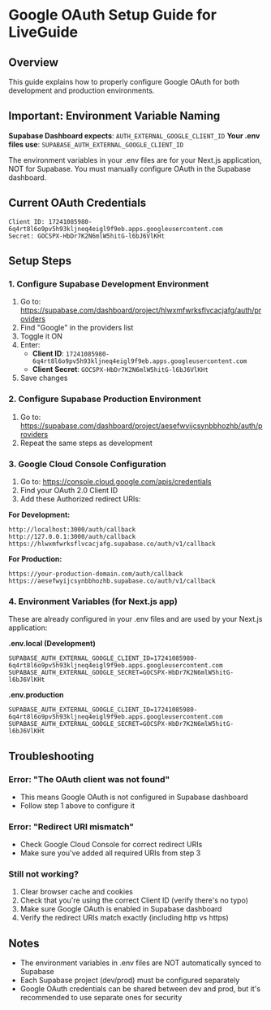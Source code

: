 # Google OAuth Setup Guide for LiveGuide

## Overview
This guide explains how to properly configure Google OAuth for both development and production environments.

## Important: Environment Variable Naming

**Supabase Dashboard expects**: `AUTH_EXTERNAL_GOOGLE_CLIENT_ID`
**Your .env files use**: `SUPABASE_AUTH_EXTERNAL_GOOGLE_CLIENT_ID`

The environment variables in your .env files are for your Next.js application, NOT for Supabase. You must manually configure OAuth in the Supabase dashboard.

## Current OAuth Credentials

```
Client ID: 17241085980-6q4rt8l6o9pv5h93kljneq4eigl9f9eb.apps.googleusercontent.com
Secret: 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
```

## Setup Steps

### 1. Configure Supabase Development Environment

1. Go to: https://supabase.com/dashboard/project/hlwxmfwrksflvcacjafg/auth/providers
2. Find "Google" in the providers list
3. Toggle it ON
4. Enter:
   - **Client ID**: `17241085980-6q4rt8l6o9pv5h93kljneq4eigl9f9eb.apps.googleusercontent.com`
   - **Client Secret**: `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`
5. Save changes

### 2. Configure Supabase Production Environment

1. Go to: https://supabase.com/dashboard/project/aesefwyijcsynbbhozhb/auth/providers
2. Repeat the same steps as development

### 3. Google Cloud Console Configuration

1. Go to: https://console.cloud.google.com/apis/credentials
2. Find your OAuth 2.0 Client ID
3. Add these Authorized redirect URIs:

**For Development:**
```
http://localhost:3000/auth/callback
http://127.0.0.1:3000/auth/callback
https://hlwxmfwrksflvcacjafg.supabase.co/auth/v1/callback
```

**For Production:**
```
https://your-production-domain.com/auth/callback
https://aesefwyijcsynbbhozhb.supabase.co/auth/v1/callback
```

### 4. Environment Variables (for Next.js app)

These are already configured in your .env files and are used by your Next.js application:

**.env.local (Development)**
```env
SUPABASE_AUTH_EXTERNAL_GOOGLE_CLIENT_ID=17241085980-6q4rt8l6o9pv5h93kljneq4eigl9f9eb.apps.googleusercontent.com
SUPABASE_AUTH_EXTERNAL_GOOGLE_SECRET=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
```

**.env.production**
```env
SUPABASE_AUTH_EXTERNAL_GOOGLE_CLIENT_ID=17241085980-6q4rt8l6o9pv5h93kljneq4eigl9f9eb.apps.googleusercontent.com
SUPABASE_AUTH_EXTERNAL_GOOGLE_SECRET=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
```

## Troubleshooting

### Error: "The OAuth client was not found"
- This means Google OAuth is not configured in Supabase dashboard
- Follow step 1 above to configure it

### Error: "Redirect URI mismatch"
- Check Google Cloud Console for correct redirect URIs
- Make sure you've added all required URIs from step 3

### Still not working?
1. Clear browser cache and cookies
2. Check that you're using the correct Client ID (verify there's no typo)
3. Make sure Google OAuth is enabled in Supabase dashboard
4. Verify the redirect URIs match exactly (including http vs https)

## Notes

- The environment variables in .env files are NOT automatically synced to Supabase
- Each Supabase project (dev/prod) must be configured separately
- Google OAuth credentials can be shared between dev and prod, but it's recommended to use separate ones for security